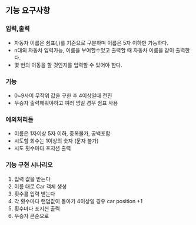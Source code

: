 ## 기능 요구사항

### 입력,출력

- 자동차 이름은 쉼표(,)를 기준으로 구분하며 이름은 5자 이하만 가능하다.
- n대의 자동차 입력가능, 이름을 부여할수있고 출력할 때 자동차 이름을 같이 출력한다.
- 몇 번의 이동을 할 것인지를 입력할 수 있어야 한다.

### 기능

- 0~9사이 무작위 값을 구한 후 4이상일때 전진
- 우승자 출력해줘야하고 여러 명일 경우 쉼표 사용

### 예외처리들

- 이름은 1자이상 5자 이하, 중복불가, 공백포함
- 시도할 회수는 1이상의 숫자 (문자 불가)
- 시도 횟수마다 포지션 출력


### 기능 구현 시나리오

1. 입력 값을 받는다
2. 이름 대로 Car 객체 생성
3. 횟수를 입력 받는다
4. 각 횟수마다 랜덤값이 돌아가 4이상일 경우 car position +1
5. 횟수마다 포지션 출력
6. 우승자 큰순으로 